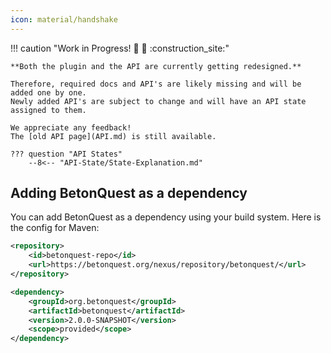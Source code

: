 ```yaml
---
icon: material/handshake
---
```

!!! caution "Work in Progress! :construction: :construction_worker:  :construction_site:"

    **Both the plugin and the API are currently getting redesigned.**
    
    Therefore, required docs and API's are likely missing and will be added one by one.
    Newly added API's are subject to change and will have an API state assigned to them.

    We appreciate any feedback!
    The [old API page](API.md) is still available.

    ??? question "API States"
        --8<-- "API-State/State-Explanation.md"

 
## Adding BetonQuest as a dependency

You can add BetonQuest as a dependency using your build system. Here is the config for Maven:

```XML title="Add this to your repositories tag"
<repository>
    <id>betonquest-repo</id>
    <url>https://betonquest.org/nexus/repository/betonquest/</url>
</repository>
```

```XML title="Add this to your dependencies tag"
<dependency>
    <groupId>org.betonquest</groupId>
    <artifactId>betonquest</artifactId>
    <version>2.0.0-SNAPSHOT</version>
    <scope>provided</scope>
</dependency>
```

